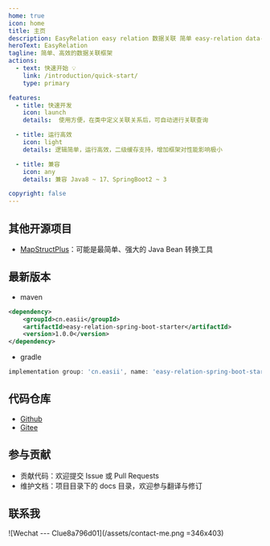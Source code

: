 ```yaml
---
home: true
icon: home
title: 主页
description: EasyRelation easy relation 数据关联 简单 easy-relation data-relation data-associate
heroText: EasyRelation
tagline: 简单、高效的数据关联框架
actions:
  - text: 快速开始 💡
    link: /introduction/quick-start/
    type: primary

features:
  - title: 快速开发
    icon: launch
    details:  使用方便，在类中定义关联关系后，可自动进行关联查询

  - title: 运行高效
    icon: light
    details: 逻辑简单，运行高效，二级缓存支持，增加框架对性能影响极小

  - title: 兼容
    icon: any
    details: 兼容 Java8 ~ 17、SpringBoot2 ~ 3

copyright: false
---
```


## 其他开源项目

- [MapStructPlus](https://mapstruct.plus)：可能是最简单、强大的 Java Bean 转换工具

## 最新版本

- maven

```xml
<dependency>
    <groupId>cn.easii</groupId>
    <artifactId>easy-relation-spring-boot-starter</artifactId>
    <version>1.0.0</version>
</dependency>
```

- gradle

```groovy
implementation group: 'cn.easii', name: 'easy-relation-spring-boot-starter', version: '1.0.0'
```

## 代码仓库

- [Github](https://github.com/linpeilie/easy-relation)
- [Gitee](https://gitee.com/easii/easy-relation)

## 参与贡献

- 贡献代码：欢迎提交 Issue 或 Pull Requests
- 维护文档：项目目录下的 docs 目录，欢迎参与翻译与修订

## 联系我

![Wechat --- Clue8a796d01](/assets/contact-me.png =346x403)

